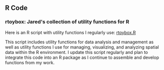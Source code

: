 ## R Code

### rtoybox: Jared's collection of utility functions for R

Here is an R script with utility functions I regularly use: [rtoybox.R](http://jaredjbeck.github.io/content/rtoybox.R)

This script includes utility functions for data analysis and management as well as utility functions I use for managing, visualizing, and analyzing spatial data within the R environment. I update this script regularly and plan to integrate this code into an R package as I continue to assemble and develop functions from my work.
